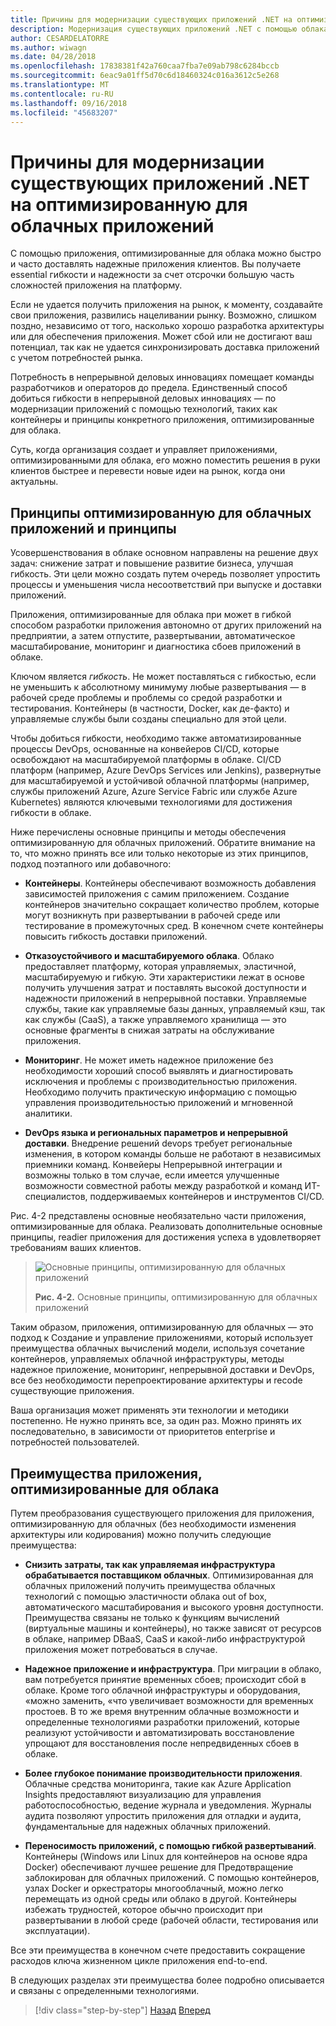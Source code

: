 ```yaml
---
title: Причины для модернизации существующих приложений .NET на оптимизированную для облачных приложений
description: Модернизация существующих приложений .NET с помощью облака Azure и Windows контейнерах | Причины для модернизации существующих приложений .NET на оптимизированную для облачных приложений
author: CESARDELATORRE
ms.author: wiwagn
ms.date: 04/28/2018
ms.openlocfilehash: 17838381f42a760caa7fba7e09ab798c6284bccb
ms.sourcegitcommit: 6eac9a01ff5d70c6d18460324c016a3612c5e268
ms.translationtype: MT
ms.contentlocale: ru-RU
ms.lasthandoff: 09/16/2018
ms.locfileid: "45683207"
---
```

# <a name="reasons-to-modernize-existing-net-apps-to-cloud-optimized-applications"></a>Причины для модернизации существующих приложений .NET на оптимизированную для облачных приложений

С помощью приложения, оптимизированные для облака можно быстро и часто доставлять надежные приложения клиентов. Вы получаете essential гибкости и надежности за счет отсрочки большую часть сложностей приложения на платформу.

Если не удается получить приложения на рынок, к моменту, создавайте свои приложения, развились нацеливании рынку. Возможно, слишком поздно, независимо от того, насколько хорошо разработка архитектуры или для обеспечения приложения. Может сбой или не достигают ваш потенциал, так как не удается синхронизировать доставка приложений с учетом потребностей рынка.

Потребность в непрерывной деловых инновациях помещает команды разработчиков и операторов до предела. Единственный способ добиться гибкости в непрерывной деловых инновациях — по модернизации приложений с помощью технологий, таких как контейнеры и принципы конкретного приложения, оптимизированные для облака.

Суть, когда организация создает и управляет приложениями, оптимизированными для облака, его можно поместить решения в руки клиентов быстрее и перевести новые идеи на рынок, когда они актуальны.

## <a name="cloud-optimized-application-principles-and-tenets"></a>Принципы оптимизированную для облачных приложений и принципы 

Усовершенствования в облаке основном направлены на решение двух задач: снижение затрат и повышение развитие бизнеса, улучшая гибкость. Эти цели можно создать путем очередь позволяет упростить процессы и уменьшения числа несоответствий при выпуске и доставки приложений.

Приложения, оптимизированные для облака при может в гибкой способом разработки приложения автономно от других приложений на предприятии, а затем отпустите, развертывании, автоматическое масштабирование, мониторинг и диагностика сбоев приложений в облаке.

Ключом является *гибкость*. Не может поставляться с гибкостью, если не уменьшить к абсолютному минимуму любые развертывания — в рабочей среде проблемы и проблемы со средой разработки и тестирования. Контейнеры (в частности, Docker, как де-факто) и управляемые службы были созданы специально для этой цели.

Чтобы добиться гибкости, необходимо также автоматизированные процессы DevOps, основанные на конвейеров CI/CD, которые освобождают на масштабируемой платформы в облаке. CI/CD платформ (например, Azure DevOps Services или Jenkins), развернутые для масштабируемой и устойчивой облачной платформы (например, службы приложений Azure, Azure Service Fabric или службе Azure Kubernetes) являются ключевыми технологиями для достижения гибкости в облаке.

Ниже перечислены основные принципы и методы обеспечения оптимизированную для облачных приложений. Обратите внимание на то, что можно принять все или только некоторые из этих принципов, подход поэтапного или добавочного:

-   **Контейнеры**. Контейнеры обеспечивают возможность добавления зависимостей приложения с самим приложением. Создание контейнеров значительно сокращает количество проблем, которые могут возникнуть при развертывании в рабочей среде или тестирование в промежуточных сред. В конечном счете контейнеры повысить гибкость доставки приложений.

-   **Отказоустойчивого и масштабируемого облака**. Облако предоставляет платформу, которая управляемых, эластичной, масштабируемую и гибкую. Эти характеристики лежат в основе получить улучшения затрат и поставлять высокой доступности и надежности приложений в непрерывной поставки. Управляемые службы, такие как управляемые базы данных, управляемый кэш, так как службы (CaaS), а также управляемого хранилища — это основные фрагменты в снижая затраты на обслуживание приложения.

-   **Мониторинг**. Не может иметь надежное приложение без необходимости хороший способ выявлять и диагностировать исключения и проблемы с производительностью приложения. Необходимо получить практическую информацию с помощью управления производительностью приложений и мгновенной аналитики.

-   **DevOps языка и региональных параметров и непрерывной доставки**. Внедрение решений devops требует региональные изменения, в котором команды больше не работают в независимых приемники команд. Конвейеры Непрерывной интеграции и возможны только в том случае, если имеется улучшенные возможности совместной работы между разработкой и команд ИТ-специалистов, поддерживаемых контейнеров и инструментов CI/CD.

Рис. 4-2 представлены основные необязательно части приложения, оптимизированные для облака. Реализовать дополнительные основные принципы, readier приложения для достижения успеха в удовлетворяет требованиям ваших клиентов.

> ![Основные принципы, оптимизированную для облачных приложений](./media/image2.png)
>
> **Рис. 4-2.** Основные принципы, оптимизированную для облачных приложений

Таким образом, приложения, оптимизированную для облачных — это подход к Создание и управление приложениями, который использует преимущества облачных вычислений модели, используя сочетание контейнеров, управляемых облачной инфраструктуры, методы надежное приложение, мониторинг, непрерывной доставки и DevOps, все без необходимости перепроектирование архитектуры и recode существующие приложения.

Ваша организация может применять эти технологии и методики постепенно. Не нужно принять все, за один раз. Можно принять их последовательно, в зависимости от приоритетов enterprise и потребностей пользователей.

## <a name="benefits-of-a-cloud-optimized-application"></a>Преимущества приложения, оптимизированные для облака

Путем преобразования существующего приложения для приложения, оптимизированную для облачных (без необходимости изменения архитектуры или кодирования) можно получить следующие преимущества:

-   **Снизить затраты, так как управляемая инфраструктура обрабатывается поставщиком облачных**. Оптимизированная для облачных приложений получить преимущества облачных технологий с помощью эластичности облака out of box, автоматического масштабирования и высокого уровня доступности. Преимущества связаны не только к функциям вычислений (виртуальные машины и контейнеры), но также зависят от ресурсов в облаке, например DBaaS, CaaS и какой-либо инфраструктурой приложения может потребоваться в случае.

-   **Надежное приложение и инфраструктура**. При миграции в облако, вам потребуется принятие временных сбоев; происходит сбой в облаке. Кроме того облачной инфраструктуры и оборудования, «можно заменить, «что увеличивает возможности для временных простоев. В то же время внутренним облачные возможности и определенные технологиями разработки приложений, которые реализуют устойчивости и автоматизировать восстановление упрощают для восстановления после непредвиденных сбоев в облаке.

-   **Более глубокое понимание производительности приложения**. Облачные средства мониторинга, такие как Azure Application Insights предоставляют визуализацию для управления работоспособностью, ведение журнала и уведомления. Журналы аудита позволяют упростить приложения для отладки и аудита, фундаментальные для надежных облачных приложений.

-   **Переносимость приложений, с помощью гибкой развертываний**. Контейнеры (Windows или Linux для контейнеров на основе ядра Docker) обеспечивают лучшее решение для Предотвращение заблокирован для облачных приложений. С помощью контейнеров, узлах Docker и оркестраторы многооблачный, можно легко перемещать из одной среды или облако в другой. Контейнеры избежать трудностей, которое обычно происходит при развертывании в любой среде (рабочей области, тестирования или эксплуатации).

Все эти преимущества в конечном счете предоставить сокращение расходов ключа жизненном цикле приложения end-to-end.

В следующих разделах эти преимущества более подробно описывается и связаны с определенными технологиями.

>[!div class="step-by-step"]
[Назад](index.md)
[Вперед](microsoft-technologies-in-cloud-optimized-applications.md)
